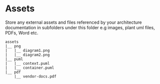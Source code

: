 # Assets

Store any external assets and files referenced by your architecture documentation in subfolders under this folder e.g
images, plant uml files, PDFs, Word etc.

```
assets
|__ png                 
|   |__ diagram1.png
|   |__ diagram2.png
|__ puml                                              
|   |__ context.puml
|   |__ container.puml
|__ pdf                                              
    |__ vendor-docs.pdf
```
